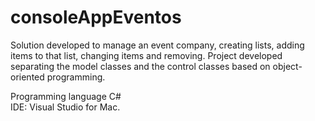 # consoleAppEventos

Solution developed to manage an event company, creating lists, adding items to that list, changing items and removing. Project developed separating the model classes and the control classes based on object-oriented programming.

Programming language C#    
IDE: Visual Studio for Mac.
